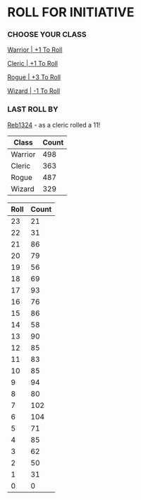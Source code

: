 # ROLL FOR INITIATIVE
### CHOOSE YOUR CLASS

[Warrior | +1 To Roll](https://github.com/benjaminsampica/benjaminsampica/issues/new?title=roll%7Cwarrior&body=Just+click+%27Submit+new+issue%27.)

[Cleric | +1 To Roll](https://github.com/benjaminsampica/benjaminsampica/issues/new?title=roll%7Ccleric&body=Just+click+%27Submit+new+issue%27.)

[Rogue | +3 To Roll](https://github.com/benjaminsampica/benjaminsampica/issues/new?title=roll%7Crogue&body=Just+click+%27Submit+new+issue%27.)

[Wizard | -1 To Roll](https://github.com/benjaminsampica/benjaminsampica/issues/new?title=roll%7Cwizard&body=Just+click+%27Submit+new+issue%27.)
### LAST ROLL BY
[Reb1324](https://www.github.com/Reb1324) - as a cleric rolled a 11!

|Class|Count|
|-|-|
|Warrior|498|
|Cleric|363|
|Rogue|487|
|Wizard|329|

|Roll|Count|
|-|-|
|23|21
|22|31
|21|86
|20|79
|19|56
|18|69
|17|93
|16|76
|15|86
|14|58
|13|90
|12|85
|11|83
|10|85
|9|94
|8|80
|7|102
|6|104
|5|71
|4|85
|3|62
|2|50
|1|31
|0|0
